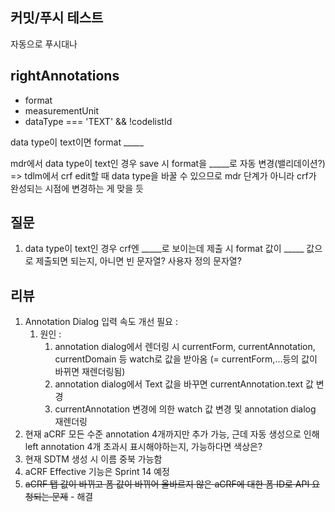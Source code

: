 ## 커밋/푸시 테스트

자동으로 푸시대나

## rightAnnotations

- format
- measurementUnit
- dataType === 'TEXT' && !codelistId

data type이 text이면
format \_\_\_\_\_

mdr에서 data type이 text인 경우 save 시 format을 \_\_\_\_\_로 자동 변경(밸리데이션?)
=> tdlm에서 crf edit할 때 data type을 바꿀 수 있으므로 mdr 단계가 아니라 crf가 완성되는 시점에 변경하는 게 맞을 듯

## 질문

1. data type이 text인 경우 crf엔 \_\_\_\_\_로 보이는데 제출 시 format 값이 \_\_\_\_\_ 값으로 제출되면 되는지, 아니면 빈 문자열? 사용자 정의 문자열?

## 리뷰

1. Annotation Dialog 입력 속도 개선 필요 : 
	1. 원인 : 
		1. annotation dialog에서 렌더링 시 currentForm, currentAnnotation, currentDomain 등 watch로 값을 받아옴 (= currentForm,...등의 값이 바뀌면 재렌더링됨)
		2. annotation dialog에서 Text 값을 바꾸면 currentAnnotation.text 값 변경
		3. currentAnnotation 변경에 의한 watch 값 변경 및 annotation dialog 재렌더링
2. 현재 aCRF 모든 수준 annotation 4개까지만 추가 가능, 근데 자동 생성으로 인해 left annotation 4개 초과시 표시해야하는지, 가능하다면 색상은? 
3. 현재 SDTM 생성 시 이름 중북 가능함
4. aCRF Effective 기능은 Sprint 14 예정
5. ~~aCRF 탭 값이 바뀌고 폼 값이 바뀌어 올바르지 않은 aCRF에 대한 폼 ID로 API 요청되는 문제~~ - 해결